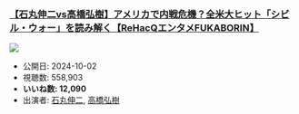 ### [【石丸伸二vs高橋弘樹】アメリカで内戦危機？全米大ヒット「シビル・ウォー」を読み解く【ReHacQエンタメFUKABORIN】](https://www.youtube.com/watch?v=1hYQ1dhOteg)
[![](https://img.youtube.com/vi/1hYQ1dhOteg/sddefault.jpg)](https://www.youtube.com/watch?v=1hYQ1dhOteg)
-   公開日: 2024-10-02
-   視聴数: 558,903
-   **いいね数: 12,090**
-   出演者: [石丸伸二](/rehacq_fan/people/石丸伸二 "wikilink"), [高橋弘樹](/rehacq_fan/people/高橋弘樹 "wikilink")
